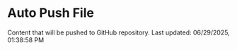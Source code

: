 # Auto Push File

Content that will be pushed to GitHub repository.
Last updated: 06/29/2025, 01:38:58 PM